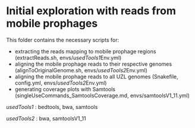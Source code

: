 # Initial exploration with reads from mobile prophages

This folder contains the necessary scripts for:
- extracting the reads mapping to mobile prophage regions (extractReads.sh, envs/*usedTools1*Env.yml)
- aligning the mobile prophage reads to their respective genomes (alignToOriginalGenome.sh, envs/*usedTools2*Env.yml)
- aligning the mobile prophage reads to all UZL genomes (Snakefile, config.yml, envs/*usedTools2*Env.yml)
- generating coverage plots with Samtools (singleUseCommands_SamtoolsCoverage.md, envs/samtoolsV1_11.yml)

*usedTools1* : bedtools, bwa, samtools

*usedTools2* : bwa, samtoolsV1_11

